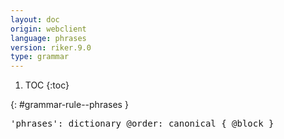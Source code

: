 ```yaml
---
layout: doc
origin: webclient
language: phrases
version: riker.9.0
type: grammar
---
```


1. TOC
{:toc}


{: #grammar-rule--phrases }
<div class="language-js highlighter-rouge">
<div class="highlight">
<pre class="highlight language-js code-custom">
'<span class="token string">phrases</span>': dictionary @order: canonical { @block }
</pre>
</div>
</div>
